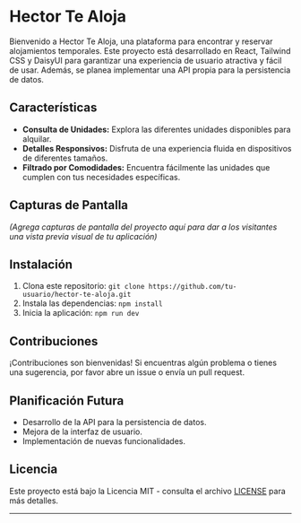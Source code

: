 # Hector Te Aloja

Bienvenido a Hector Te Aloja, una plataforma para encontrar y reservar alojamientos temporales. Este proyecto está desarrollado en React, Tailwind CSS y DaisyUI para garantizar una experiencia de usuario atractiva y fácil de usar. Además, se planea implementar una API propia para la persistencia de datos.

## Características

- **Consulta de Unidades:** Explora las diferentes unidades disponibles para alquilar.
- **Detalles Responsivos:** Disfruta de una experiencia fluida en dispositivos de diferentes tamaños.
- **Filtrado por Comodidades:** Encuentra fácilmente las unidades que cumplen con tus necesidades específicas.

## Capturas de Pantalla

_(Agrega capturas de pantalla del proyecto aquí para dar a los visitantes una vista previa visual de tu aplicación)_

## Instalación

1. Clona este repositorio: `git clone https://github.com/tu-usuario/hector-te-aloja.git`
2. Instala las dependencias: `npm install`
3. Inicia la aplicación: `npm run dev`

## Contribuciones

¡Contribuciones son bienvenidas! Si encuentras algún problema o tienes una sugerencia, por favor abre un issue o envía un pull request.

## Planificación Futura

- Desarrollo de la API para la persistencia de datos.
- Mejora de la interfaz de usuario.
- Implementación de nuevas funcionalidades.

## Licencia

Este proyecto está bajo la Licencia MIT - consulta el archivo [LICENSE](LICENSE) para más detalles.

---